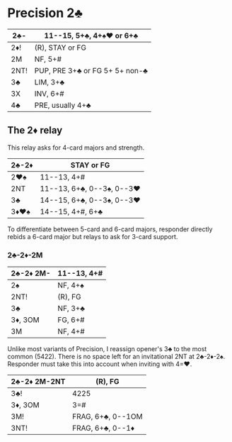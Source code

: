 # Precision 2♣

| 2♣-  | 11--15, 5+♣, 4+♠♥ or 6+♣ |
|------|--------------------------|
| 2♦!  | (R), STAY or FG
| 2M   | NF, 5+#
| 2NT! | PUP, PRE 3+♣ or FG 5+ 5+ non-♣
| 3♣   | LIM, 3+♣
| 3X   | INV, 6+#
| 4♣   | PRE, usually 4+♣

## The 2♦ relay

This relay asks for 4-card majors and strength.

| 2♣-2♦ | STAY or FG |
|-------|------------|
| 2♥♠   | 11--13, 4+#
| 2NT   | 11--13, 6+♣, 0--3♠, 0--3♥
| 3♣    | 14--15, 6+♣, 0--3♠, 0--3♥
| 3♦♥♠  | 14--15, 4+#, 6+♣

To differentiate between 5-card and 6-card majors, responder directly rebids a
6-card major but relays to ask for 3-card support.

### 2♣-2♦-2M

| 2♣-2♦ 2M- | 11--13, 4+# |
|-----------|-------------|
| 2♠        | NF, 4+♠
| 2NT!      | (R), FG
| 3♣        | NF, 3+♣
| 3♦, 3OM   | FG, 6+#
| 3M        | NF, 4+#

Unlike most variants of Precision, I reassign opener's 3♣ to the most common (5422).
There is no space left for an invitational 2NT at 2♣-2♦-2♠.  Responder must take
this into account when inviting with 4=♥.

| 2♣-2♦ 2M-2NT | (R), FG |
|--------------|---------|
| 3♣!          | 4225
| 3♦, 3OM      | 3=#
| 3M!          | FRAG, 6+♣, 0--1OM
| 3NT!         | FRAG, 6+♣, 0--1♦
